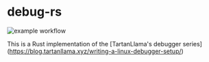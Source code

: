 # debug-rs

![example workflow](https://github.com/skarsh/debug-rs/actions/workflows/ci.yml/badge.svg)

This is a Rust implementation of the [TartanLlama's debugger series] (https://blog.tartanllama.xyz/writing-a-linux-debugger-setup/)

